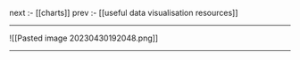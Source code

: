 
next :- [[charts]]
prev :- [[useful data visualisation resources]]

---

![[Pasted image 20230430192048.png]]


---

